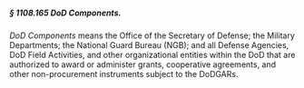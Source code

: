 ##### § 1108.165 DoD Components. #####

*DoD Components* means the Office of the Secretary of Defense; the Military Departments; the National Guard Bureau (NGB); and all Defense Agencies, DoD Field Activities, and other organizational entities within the DoD that are authorized to award or administer grants, cooperative agreements, and other non-procurement instruments subject to the DoDGARs.